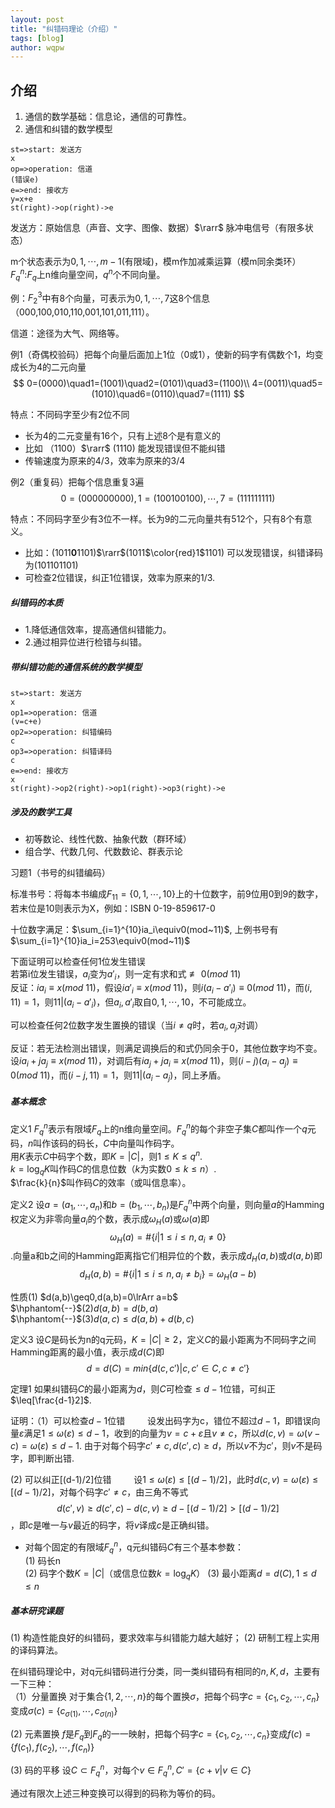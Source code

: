 ```yaml
---
layout: post
title: "纠错码理论（介绍）"
tags: [blog]
author: wqpw
---
```


<link rel="stylesheet" href="https://cdn.jsdelivr.net/npm/katex@0.11.1/dist/katex.min.css" integrity="sha384-zB1R0rpPzHqg7Kpt0Aljp8JPLqbXI3bhnPWROx27a9N0Ll6ZP/+DiW/UqRcLbRjq" crossorigin="anonymous">
<script defer src="https://cdn.jsdelivr.net/npm/katex@0.11.1/dist/katex.min.js" integrity="sha384-y23I5Q6l+B6vatafAwxRu/0oK/79VlbSz7Q9aiSZUvyWYIYsd+qj+o24G5ZU2zJz" crossorigin="anonymous"></script>
<script defer src="https://cdn.jsdelivr.net/npm/katex@0.11.1/dist/contrib/auto-render.min.js" integrity="sha384-kWPLUVMOks5AQFrykwIup5lo0m3iMkkHrD0uJ4H5cjeGihAutqP0yW0J6dpFiVkI" crossorigin="anonymous" onload="renderMathInElement(document.body);"></script>
    
## 介绍

1. 通信的数学基础：信息论，通信的可靠性。
2. 通信和纠错的数学模型

```flow
st=>start: 发送方
x
op=>operation: 信道
(错误e)
e=>end: 接收方
y=x+e
st(right)->op(right)->e
```

发送方：原始信息（声音、文字、图像、数据）$\rarr$ 脉冲电信号（有限多状态）

m个状态表示为$0,1,\cdots,m-1$(有限域)，模m作加减乘运算（模m同余类环）
$F^n_q$:$F_q$上n维向量空间，$q^n$个不同向量。

例：$F^3_2$中有8个向量，可表示为$0,1,\cdots,7$这8个信息（000,100,010,110,001,101,011,111）。

信道：途径为大气、网络等。

例1（奇偶校验码）把每个向量后面加上1位（0或1），使新的码字有偶数个1，均变成长为4的二元向量
$$
0=(0000)\quad1=(1001)\quad2=(0101)\quad3=(1100)\\
4=(0011)\quad5=(1010)\quad6=(0110)\quad7=(1111)
$$

特点：不同码字至少有2位不同

- 长为4的二元变量有16个，只有上述8个是有意义的
- 比如 （1100）$\rarr$ (1110) 能发现错误但不能纠错
- 传输速度为原来的4/3，效率为原来的3/4

例2（重复码）把每个信息重复3遍$$
0=(000000000),1=(100100100),\cdots,7=(111111111)
$$

特点：不同码字至少有3位不一样。长为9的二元向量共有512个，只有8个有意义。

- 比如：(1011**0**1101)$\rarr$(1011$\color{red}1$1101) 可以发现错误，纠错译码为(101101101)
- 可检查2位错误，纠正1位错误，效率为原来的1/3.

##### 纠错码的本质
- 1.降低通信效率，提高通信纠错能力。
- 2.通过相异位进行检错与纠错。

##### 带纠错功能的通信系统的数学模型

```flow
st=>start: 发送方
x
op1=>operation: 信道
(v=c+e)
op2=>operation: 纠错编码
c
op3=>operation: 纠错译码
c
e=>end: 接收方
x
st(right)->op2(right)->op1(right)->op3(right)->e
```

##### 涉及的数学工具
- 初等数论、线性代数、抽象代数（群环域）
- 组合学、代数几何、代数数论、群表示论

习题1（书号的纠错编码）

标准书号：将每本书编成$F_{11}=\{0,1,\cdots,10\}$上的十位数字，前9位用0到9的数字，若末位是10则表示为X，例如：ISBN 0-19-859617-0

十位数字满足：$\sum_{i=1}^{10}ia_i\equiv0(mod~11)$, 上例书号有$\sum_{i=1}^{10}ia_i=253\equiv0(mod~11)$

下面证明可以检查任何1位发生错误  
若第i位发生错误，$a_i$变为$a'_i$，则一定有求和式$\not\equiv0(mod~11)$  
反证：$ia_i\equiv x(mod~11)$，假设$ia'_i\equiv x(mod~11)$，则$i(a_i-a'_i)\equiv0(mod~11)$，而$(i,11)=1$，则$11|(a_i-a'_i)$，但$a_i,a'_i$取自$0,1,\cdots,10$，不可能成立。

可以检查任何2位数字发生置换的错误（当$i\neq q$时，若$a_i,a_j$对调）

反证：若无法检测出错误，则满足调换后的和式仍同余于0，其他位数字均不变。设$ia_i+ja_j\equiv x(mod~11)$，对调后有$ia_j+ja_i\equiv x(mod~11)$，则$(i-j)(a_i-a_j)\equiv0(mod~11)$，而$(i-j,11)=1$，则$11|(a_i-a_j)$，同上矛盾。

##### 基本概念

定义1 $F^n_q$表示有限域$F_q$上的n维向量空间。$F_q^n$的每个非空子集$C$都叫作一个$q$元码，$n$叫作该码的码长，$C$中向量叫作码字。  
用$K$表示$C$中码字个数，即$K=|C|$，则$1\leq K\leq q^n$.  
$k=\log_qK$叫作码$C$的信息位数（$k$为实数$0\leq k\leq n$）.  
$\frac{k}{n}$叫作码$C$的效率（或叫信息率）。

定义2 设$a=(a_1,\cdots,a_n)$和$b=(b_1,\cdots,b_n)$是$F^n_q$中两个向量，则向量$a$的Hamming权定义为非零向量$a_i$的个数，表示成$\omega_H(a)$或$\omega(a)$即$$
\omega_H(a)=\#\{i|1\leq i\leq n,a_i\neq0\}
$$.向量a和b之间的Hamming距离指它们相异位的个数，表示成$d_H(a,b)$或$d(a,b)$即$$
d_H(a,b)=\#\{i|1\leq i\leq n,a_i\neq b_i\}=\omega_H(a-b)
$$

性质(1) $d(a,b)\geq0,d(a,b)=0\lrArr a=b$  
$\hphantom{--}$(2)$d(a,b)=d(b,a)$  
$\hphantom{--}$(3)$d(a,c)\leq d(a,b)+d(b,c)$

定义3 设$C$是码长为n的q元码，$K=|C|\geq2$，定义$C$的最小距离为不同码字之间Hamming距离的最小值，表示成$d(C)$即$$
d=d(C)=min\{d(c,c')|c,c'\in C,c\neq c'\}
$$

定理1 如果纠错码$C$的最小距离为$d$，则$C$可检查$\leq d-1$位错，可纠正$\leq[\frac{d-1}2]$.

证明：（1）可以检查$d-1$位错
$\qquad$设发出码字为c，错位不超过$d-1$，即错误向量$\varepsilon$满足$1\leq\omega(\varepsilon)\leq d-1$，收到的向量为$v=c+\varepsilon$且$v\neq c$，所以$d(c,v)=\omega(v-c)=\omega(\varepsilon)\leq d-1$. 由于对每个码字$c'\neq c,d(c',c)\geq d$，所以$v$不为$c'$，则$v$不是码字，即判断出错.

(2) 可以纠正[(d-1)/2]位错
$\qquad$设$1\leq\omega(\varepsilon)\leq[(d-1)/2]$，此时$d(c,v)=\omega(\varepsilon)\leq[(d-1)/2]$，对每个码字$c'\neq c$，由三角不等式$$
d(c',v)\geq d(c',c)-d(c,v)\geq d-[(d-1)/2]>[(d-1)/2]
$$，即$c$是唯一与$v$最近的码字，将$v$译成$c$是正确纠错。

- 对每个固定的有限域$F^n_q$，q元纠错码$C$有三个基本参数：  
(1) 码长n  
(2) 码字个数$K=|C|$（或信息位数$k=\log_qK$）
(3) 最小距离$d=d(C),1\leq d\leq n$

##### 基本研究课题

(1) 构造性能良好的纠错码，要求效率与纠错能力越大越好；
(2) 研制工程上实用的译码算法。

在纠错码理论中，对q元纠错码进行分类，同一类纠错码有相同的$n,K,d$，主要有一下三种：  
（1）分量置换 对于集合$\{1,2,\cdots,n\}$的每个置换$\sigma$，把每个码字$c=\{c_1,c_2,\cdots,c_n\}$变成$\sigma(c)=\{c_{\sigma(1)},\cdots,c_{\sigma(n)}\}$

(2) 元素置换 $f$是$F_q$到$F_q$的一一映射，把每个码字$c=\{c_1,c_2,\cdots,c_n\}$变成$f(c)=\{f(c_1),f(c_2),\cdots,f(c_n)\}$

(3) 码的平移 设$C\subset F_q^n$，对每个$v\in F^n_q,C'=\{c+v|v\in C\}$

通过有限次上述三种变换可以得到的码称为等价的码。
